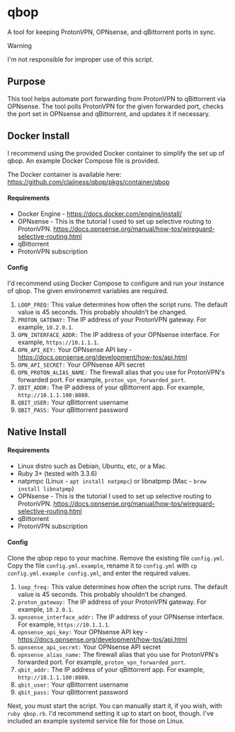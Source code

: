 # qbop
A tool for keeping ProtonVPN, OPNsense, and qBittorrent ports in sync.

> [!WARNING]
> I'm not responsible for improper use of this script.

## Purpose
This tool helps automate port forwarding from ProtonVPN to qBittorrent via OPNsense. The tool polls ProtonVPN for the given forwarded port, checks the port set in OPNsense and qBittorrent, and updates it if necessary.

## Docker Install
I recommend using the provided Docker container to simplify the set up of qbop. An example Docker Compose file is provided.

The Docker container is available here: https://github.com/clajiness/qbop/pkgs/container/qbop

#### Requirements
* Docker Engine - https://docs.docker.com/engine/install/
* OPNsense - This is the tutorial I used to set up selective routing to ProtonVPN. https://docs.opnsense.org/manual/how-tos/wireguard-selective-routing.html
* qBittorrent
* ProtonVPN subscription

#### Config

I'd recommend using Docker Compose to configure and run your instance of qbop. The given environemnt variables are required.

1. `LOOP_FREQ:` This value determines how often the script runs. The default value is 45 seconds. This probably shouldn't be changed.
2. `PROTON_GATEWAY:` The IP address of your ProtonVPN gateway. For example, `10.2.0.1`.
3. `OPN_INTERFACE_ADDR:` The IP address of your OPNsense interface. For example, `https://10.1.1.1`.
4. `OPN_API_KEY:` Your OPNsense API key - https://docs.opnsense.org/development/how-tos/api.html
5. `OPN_API_SECRET:` Your OPNsense API secret
6. `OPN_PROTON_ALIAS_NAME:` The firewall alias that you use for ProtonVPN's forwarded port. For example, `proton_vpn_forwarded_port`.
7. `QBIT_ADDR:` The IP address of your qBittorrent app. For example, `http://10.1.1.100:8080`.
8. `QBIT_USER:` Your qBittorrent username
9. `QBIT_PASS:` Your qBittorrent password

## Native Install

#### Requirements
* Linux distro such as Debian, Ubuntu, etc, or a Mac.
* Ruby 3+ (tested with 3.3.6)
* natpmpc (Linux - `apt install natpmpc`) or libnatpmp (Mac - `brew install libnatpmp`)
* OPNsense - This is the tutorial I used to set up selective routing to ProtonVPN. https://docs.opnsense.org/manual/how-tos/wireguard-selective-routing.html
* qBittorrent
* ProtonVPN subscription

#### Config

Clone the qbop repo to your machine. Remove the existing file `config.yml`. Copy the file `config.yml.example`, rename it to `config.yml` with `cp config.yml.example config.yml`, and enter the required values.
1. `loop_freq:` This value determines how often the script runs. The default value is 45 seconds. This probably shouldn't be changed.
2. `proton_gateway:` The IP address of your ProtonVPN gateway. For example, `10.2.0.1`.
3. `opnsense_interface_addr:` The IP address of your OPNsense interface. For example, `https://10.1.1.1`.
4. `opnsense_api_key:` Your OPNsense API key - https://docs.opnsense.org/development/how-tos/api.html
5. `opnsense_api_secret:` Your OPNsense API secret
6. `opnsense_alias_name:` The firewall alias that you use for ProtonVPN's forwarded port. For example, `proton_vpn_forwarded_port`.
7. `qbit_addr:` The IP address of your qBittorrent app. For example, `http://10.1.1.100:8080`.
8. `qbit_user:` Your qBittorrent username
9. `qbit_pass:` Your qBittorrent password

Next, you must start the script. You can manually start it, if you wish, with `ruby qbop.rb`. I'd recommend setting it up to start on boot, though. I've included an example systemd service file for those on Linux.
